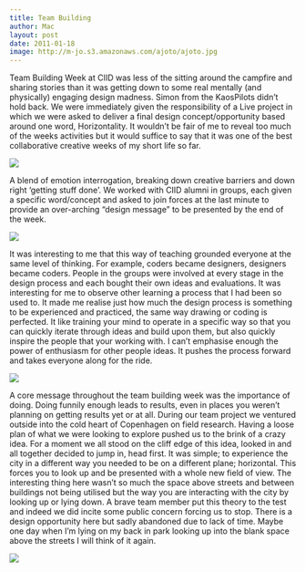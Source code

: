```yaml
---
title: Team Building
author: Mac
layout: post
date: 2011-01-18
image: http://m-jo.s3.amazonaws.com/ajoto/ajoto.jpg
---
```

<p>Team Building Week at CIID was less of the sitting around the campfire and sharing stories than it was getting down to some real mentally (and physically) engaging design madness. Simon from the KaosPilots didn&#8217;t hold back. We were immediately given the responsibility of a Live project in which we were asked to deliver a final design concept/opportunity based around one word, Horizontality. It wouldn&#8217;t be fair of me to reveal too much of the weeks activities but it would suffice to say that it was one of the best collaborative creative weeks of my short life so far. </p>
<a href="/attach/IMG_0937.jpg"><img src="/attach/IMG_0937.jpg" /></a>
<p>A blend of emotion interrogation, breaking down creative barriers and down right &#8216;getting stuff done&#8217;. We worked with CIID alumni in groups, each given a specific word/concept and asked to join forces at the last minute to provide an over-arching &#8220;design message&#8221; to be presented by the end of the week.</p>
<a href="/attach/DSC_0067.jpg"><img src="/attach/DSC_0067.jpg" /></a>
<p>It was interesting to me that this way of teaching grounded everyone at the same level of thinking. For example, coders became designers, designers became coders. People in the groups were involved at every stage in the design process and each bought their own ideas and evaluations. It was interesting for me to observe other learning a process that I had been so used to. It made me realise just how much the design process is something to be experienced and practiced, the same way drawing or coding is perfected. It like training your mind to operate in a specific way so that you can quickly iterate through ideas and build upon them, but also quickly inspire the people that your working with. I can&#8217;t emphasise enough the power of enthusiasm for other people ideas. It pushes the process forward and takes everyone along for the ride. </p>
<p><a href="/attach/DSC_00651.jpg"><img src="/attach/DSC_00651.jpg"/></a></p>
<p>A core message throughout the team building week was the importance of doing. Doing funnily enough leads to results, even in places you weren&#8217;t planning on getting results yet or at all. During our team project we ventured outside into the cold heart of Copenhagen on field research. Having a loose plan of what we were looking to explore pushed us to the brink of a crazy idea. For a moment we all stood on the cliff edge of this idea, looked in and all together decided to jump in, head first. It was simple; to experience the city in a different way you needed to be on a different plane; horizontal. This forces you to look up and be presented with a whole new field of view. The interesting thing here wasn&#8217;t so much the space above streets and between buildings not being utilised but the way you are interacting with the city by looking up or lying down. A brave team member put this theory to the test and indeed we did incite some public concern forcing us to stop. There is a design opportunity here but sadly abandoned due to lack of time. Maybe one day when I&#8217;m lying on my back in park looking up into the blank space above the streets I will think of it again.</p>
<p><a href="/attach/DSC_0093.jpg"><img src="/attach/DSC_0093.jpg"/></a></p>
